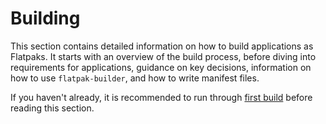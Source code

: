 # Building

This section contains detailed information on how to build applications
as Flatpaks. It starts with an overview of the build process, before
diving into requirements for applications, guidance on key decisions,
information on how to use `flatpak-builder`, and how to write manifest
files.

If you haven't already, it is recommended to run through
[first build](first-build) before reading this section.
